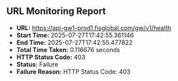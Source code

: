## URL Monitoring Report

- **URL:** https://api-gw1-prod1.fisglobal.com/gw/v1/health
- **Start Time:** 2025-07-27T17:42:55.361146
- **End Time:** 2025-07-27T17:42:55.477822
- **Total Time Taken:** 0.116676 seconds
- **HTTP Status Code:** 403
- **Status:** Failure
- **Failure Reason:** HTTP Status Code: 403
